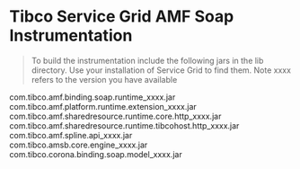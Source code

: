 # Tibco Service Grid AMF Soap Instrumentation

> To build the instrumentation include the following jars in the lib directory.  Use your installation of Service Grid to find them. 
> Note xxxx refers to the version you have available

 com.tibco.amf.binding.soap.runtime_xxxx.jar  
 com.tibco.amf.platform.runtime.extension_xxxx.jar  
 com.tibco.amf.sharedresource.runtime.core.http_xxxx.jar   
 com.tibco.amf.sharedresource.runtime.tibcohost.http_xxxx.jar  
 com.tibco.amf.spline.api_xxxx.jar  
 com.tibco.amsb.core.engine_xxxx.jar  
 com.tibco.corona.binding.soap.model_xxxx.jar  
 

